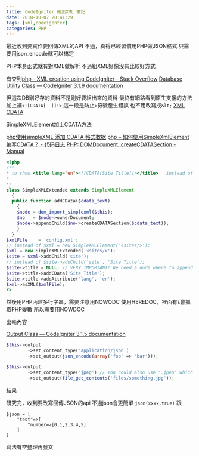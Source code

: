 ```yaml
---
title: CodeIgniter 輸出XML 筆記
date: 2018-10-07 20:41:29
tags: [xml,codeigenter]
categories: PHP
---
```


最近收到要實作要回傳XML的API
不過，真得已經習慣用PHP做JSON格式
只需要用json_encode就可以搞定


<!--more-->

PHP本身函式就有對XML做解析
不過組XML好像沒有比較好方式

有查到[php - XML creation using CodeIgniter - Stack Overflow](https://stackoverflow.com/questions/10361074/xml-creation-using-codeigniter)
[Database Utility Class — CodeIgniter 3.1.9 documentation](https://codeigniter.com/user_guide/database/utilities.html?highlight=xml_from_result#CI_DB_utility::xml_from_result)

但這次DB剛好存的資料不是剛好要組出來的資料
最終有網路看到原生支援的方法
加上補`<![CDATA[  ]]!>`
這一段是防止`>`符號產生錯誤
也不用改寫成`&lt;`
[XML CDATA](http://www.w3school.com.cn/xml/xml_cdata.asp)


SimpleXMLElement加上CDATA方法

[php使用simpleXML 添加 CDATA 格式数据](https://fukun.org/archives/04192195.html)
[php – 如何使用SimpleXmlElement编写CDATA？ - 代码日志](https://codeday.me/bug/20170905/67209.html)
[PHP: DOMDocument::createCDATASection - Manual](http://php.net/manual/en/domdocument.createcdatasection.php)
```php
<?php
/**
* to show <title lang="en"><![CDATA[Site Title]]></title>   instead of <title lang="en">Site Title</title>
*
*/
class SimpleXMLExtended extends SimpleXMLElement
  {
  public function addCData($cdata_text)
    {
    $node = dom_import_simplexml($this); 
    $no   = $node->ownerDocument; 
    $node->appendChild($no->createCDATASection($cdata_text)); 
    } 
  }
$xmlFile    = 'config.xml';
// instead of $xml = new SimpleXMLElement('<sites/>');
$xml = new SimpleXMLExtended('<sites/>');
$site = $xml->addChild('site');
// instead of $site->addChild('site', 'Site Title');
$site->title = NULL; // VERY IMPORTANT! We need a node where to append
$site->title->addCData('Site Title');
$site->title->addAttribute('lang', 'en');
$xml->asXML($xmlFile);
?>
```


然後用PHP內建多行字串，需要注意用NOWODC
使用HEREDOC，裡面有`$`會抓取PHP變數
所以需要用NOWDOC



出輸內容


[Output Class — CodeIgniter 3.1.5 documentation](https://codeigniter.org.tw/userguide3/libraries/output.html#CI_Output::set_content_type)
```php
$this->output
        ->set_content_type('application/json')
        ->set_output(json_encode(array('foo' => 'bar')));

$this->output
        ->set_content_type('jpeg') // You could also use ".jpeg" which will have the full stop removed before looking in config/mimes.php
        ->set_output(file_get_contents('files/something.jpg'));
```


結果

研究完，收到要改寫回傳JSON的api
不過json會更簡單
`json(xxxx,true)`
跟
```
$json = [
    "test"=>[
        "number=>[0,1,2,3,4,5]
    ]
]

```
寫法有空整理再發文